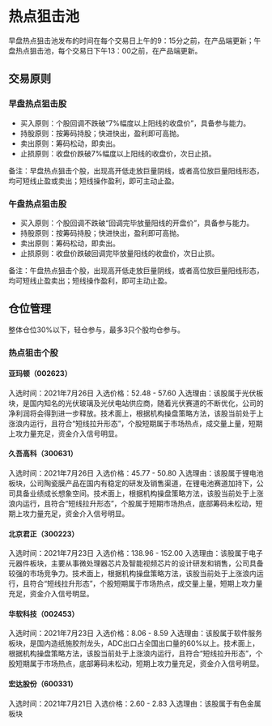 # 热点狙击池

早盘热点狙击池发布的时间在每个交易日上午的9：15分之前，在产品端更新；午盘热点狙击池，每个交易日下午13：00之前，在产品端更新。

## 交易原则

### 早盘热点狙击股

- 买入原则：个股回调不跌破“7%幅度以上阳线的收盘价”，具备参与能力。
- 持股原则：按筹码持股；快进快出，盈利即可高抛。
- 卖出原则：筹码松动，即卖出。
- 止损原则：收盘价跌破7%幅度以上阳线的收盘价，次日止损。

备注：早盘热点狙击个股，出现高开低走放巨量阴线，或者高位放巨量阳线形态，均可短线止盈或卖出；短线操作盈利，即可主动止盈。

### 午盘热点狙击股

- 买入原则：个股回调不跌破“回调完毕放量阳线的开盘价”，具备参与能力。
- 持股原则：按筹码持股；快进快出，盈利即可高抛。
- 卖出原则：筹码松动，即卖出。
- 止损原则：收盘价跌破回调完毕放量阳线的收盘价，次日止损。

备注：午盘热点狙击个股，出现高开低走放巨量阴线，或者高位放巨量阳线形态，均可短线止盈卖出；短线操作盈利，即可主动止盈。

## 仓位管理

整体仓位30%以下，轻仓参与，最多3只个股均仓参与。

### 热点狙击个股

#### 亚玛顿（002623）

入选时间：2021年7月26日
入选价格：52.48 - 57.60
入选理由：该股属于光伏板块，是国内知名的光伏玻璃及光伏电站供应商，随着光伏赛道的不断优化，公司的净利润将会得到进一步释放。技术面上，根据机构操盘策略方法，该股当前处于上涨浪内运行，且符合“短线拉升形态”，个股短期属于市场热点，成交量上量，短期上攻力量充足，资金介入信号明显。

#### 久吾高科（300631）

入选时间：2021年7月26日
入选价格：45.77 - 50.80
入选理由：该股属于锂电池板块，公司陶瓷膜产品在国内有稳定的研发及销售渠道，在锂电池赛道加持下，公司具备业绩成长想象空间。技术面上，根据机构操盘策略方法，该股当前处于上涨浪内运行，且符合“短线拉升形态”，个股属于短期市场热点，底部筹码未松动，短期上攻力量充足，资金介入信号明显。

#### 北京君正（300223）

入选时间：2021年7月23日
入选价格：138.96 - 152.00
入选理由：该股属于电子元器件板块，主要从事微处理器芯片及智能视频芯片的设计研发和销售，公司具备较强的市场竞争力。技术面上，根据机构操盘策略方法，该股当前处于上涨浪内运行，且符合“短线拉升形态”，个股短期属于市场热点，成交量上量，短期上攻力量充足，资金介入信号明显。

#### 华软科技（002453）

入选时间：2021年7月23日
入选价格：8.06 - 8.59
入选理由：该股属于软件服务板块，是国内造纸施胶剂龙头，ADC出口占全国出口量的60%以上。技术面上，根据机构操盘策略方法，该股当前处于上涨浪内运行，且符合“短线拉升形态”，个股短期属于市场热点，底部筹码未松动，短期上攻力量充足，资金介入信号明显。

#### 宏达股份（600331）

入选时间：2021年7月21日
入选价格：2.60 - 2.83
入选理由：该股属于有色金属板块